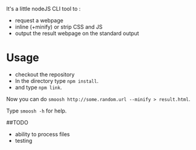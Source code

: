 
It's a little nodeJS CLI tool to :
- request a webpage
- inline (+minify) or strip CSS and JS
- output the result webpage on the standard output

# Usage

- checkout the repository
- In the directory type `npm install`.
- and type `npm link`.

Now you can do ``smoosh http://some.random.url --minify > result.html``.  

Type ``smoosh -h`` for help.

##TODO

- ability to process files
- testing
